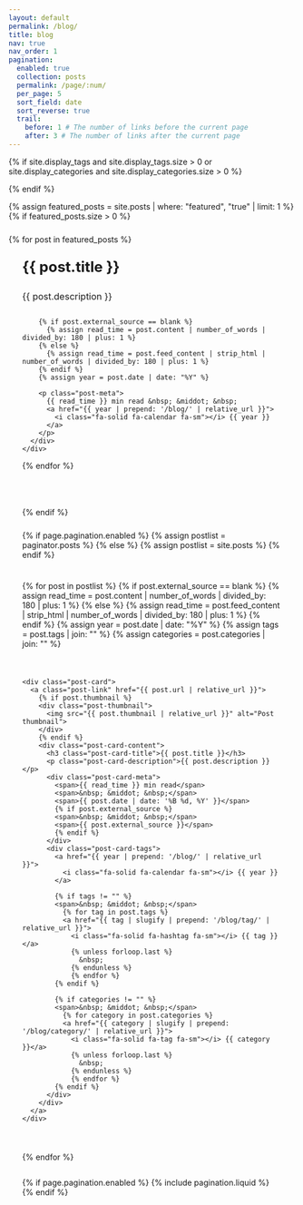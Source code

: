 ```yaml
---
layout: default
permalink: /blog/
title: blog
nav: true
nav_order: 1
pagination:
  enabled: true
  collection: posts
  permalink: /page/:num/
  per_page: 5
  sort_field: date
  sort_reverse: true
  trail:
    before: 1 # The number of links before the current page
    after: 3 # The number of links after the current page
---
```


<div class="post">

{% if site.display_tags and site.display_tags.size > 0 or site.display_categories and site.display_categories.size > 0 %}
  <div class="tag-category-list">
    <ul class="p-0 m-0">
      {% for tag in site.display_tags %}
        <li>
          <i class="fa-solid fa-hashtag fa-sm"></i> <a href="{{ tag | slugify | prepend: '/blog/tag/' | relative_url }}">{{ tag }}</a>
        </li>
        {% unless forloop.last %}
          <p>&bull;</p>
        {% endunless %}
      {% endfor %}
      {% if site.display_categories.size > 0 and site.display_tags.size > 0 %}
        <p>&bull;</p>
      {% endif %}
      {% for category in site.display_categories %}
        <li>
          <i class="fa-solid fa-tag fa-sm"></i> <a href="{{ category | slugify | prepend: '/blog/category/' | relative_url }}">{{ category }}</a>
        </li>
        {% unless forloop.last %}
          <p>&bull;</p>
        {% endunless %}
      {% endfor %}
    </ul>
  </div>
  {% endif %}

{% assign featured_posts = site.posts | where: "featured", "true" | limit: 1 %}
{% if featured_posts.size > 0 %}
<div class="featured-post">
  {% for post in featured_posts %}
  <a href="{{ post.url | relative_url }}">
    <div class="featured-card">
      <div class="card-content">
        <div class="pin-icon">
          <i class="fa-solid fa-thumbtack fa-xs"></i>
        </div>
        <h3 class="card-title">{{ post.title }}</h3>
        <p class="card-description">{{ post.description }}</p>

        {% if post.external_source == blank %}
          {% assign read_time = post.content | number_of_words | divided_by: 180 | plus: 1 %}
        {% else %}
          {% assign read_time = post.feed_content | strip_html | number_of_words | divided_by: 180 | plus: 1 %}
        {% endif %}
        {% assign year = post.date | date: "%Y" %}

        <p class="post-meta">
          {{ read_time }} min read &nbsp; &middot; &nbsp;
          <a href="{{ year | prepend: '/blog/' | relative_url }}">
            <i class="fa-solid fa-calendar fa-sm"></i> {{ year }}
          </a>
        </p>
      </div>
    </div>
  </a>
  {% endfor %}
</div>
<hr>
{% endif %}

<div class="post-list">
  {% if page.pagination.enabled %}
    {% assign postlist = paginator.posts %}
  {% else %}
    {% assign postlist = site.posts %}
  {% endif %}

  {% for post in postlist %}
    {% if post.external_source == blank %}
      {% assign read_time = post.content | number_of_words | divided_by: 180 | plus: 1 %}
    {% else %}
      {% assign read_time = post.feed_content | strip_html | number_of_words | divided_by: 180 | plus: 1 %}
    {% endif %}
    {% assign year = post.date | date: "%Y" %}
    {% assign tags = post.tags | join: "" %}
    {% assign categories = post.categories | join: "" %}

    <div class="post-card">
      <a class="post-link" href="{{ post.url | relative_url }}">
        {% if post.thumbnail %}
        <div class="post-thumbnail">
          <img src="{{ post.thumbnail | relative_url }}" alt="Post thumbnail">
        </div>
        {% endif %}
        <div class="post-card-content">
          <h3 class="post-card-title">{{ post.title }}</h3>
          <p class="post-card-description">{{ post.description }}</p>
          <div class="post-card-meta">
            <span>{{ read_time }} min read</span>
            <span>&nbsp; &middot; &nbsp;</span>
            <span>{{ post.date | date: '%B %d, %Y' }}</span>
            {% if post.external_source %}
            <span>&nbsp; &middot; &nbsp;</span>
            <span>{{ post.external_source }}</span>
            {% endif %}
          </div>
          <div class="post-card-tags">
            <a href="{{ year | prepend: '/blog/' | relative_url }}">
              <i class="fa-solid fa-calendar fa-sm"></i> {{ year }}
            </a>

            {% if tags != "" %}
            <span>&nbsp; &middot; &nbsp;</span>
              {% for tag in post.tags %}
              <a href="{{ tag | slugify | prepend: '/blog/tag/' | relative_url }}">
                <i class="fa-solid fa-hashtag fa-sm"></i> {{ tag }}</a>
                {% unless forloop.last %}
                  &nbsp;
                {% endunless %}
                {% endfor %}
            {% endif %}

            {% if categories != "" %}
            <span>&nbsp; &middot; &nbsp;</span>
              {% for category in post.categories %}
              <a href="{{ category | slugify | prepend: '/blog/category/' | relative_url }}">
                <i class="fa-solid fa-tag fa-sm"></i> {{ category }}</a>
                {% unless forloop.last %}
                  &nbsp;
                {% endunless %}
                {% endfor %}
            {% endif %}
          </div>
        </div>
      </a>
    </div>
  {% endfor %}
</div>

{% if page.pagination.enabled %}
{% include pagination.liquid %}
{% endif %}

</div>

<style>
/* Custom card colors utilizing theme variables */
:root {
  --card-bg: var(--global-bg-color);
  --card-border: var(--global-divider-color);
  --card-text: var(--global-text-color);
  --card-link: var(--global-theme-color);
  --card-hover: rgba(0, 0, 0, 0.03);
}

html[data-theme="dark"] {
  --card-hover: rgba(255, 255, 255, 0.05);
}

.header-bar {
  display: none;
}

/* Полностью скрываем секцию с тегами */
.tag-category-list {
  display: none;
}

/* Featured post styling */  
.featured-post {
  margin: 1.5rem 0 2rem 0;
  width: 100%;
}

.featured-card {
  background-color: var(--card-bg);
  border-radius: 12px;
  border: 1px solid var(--card-border);
  padding: 1.5rem;
  transition: transform 0.2s ease, box-shadow 0.2s ease;
}

.featured-post a {
  color: var(--card-text);
  text-decoration: none;
  display: block;
}

.featured-card:hover {
  transform: translateY(-3px);
  box-shadow: 0 8px 20px rgba(0, 0, 0, 0.08);
  background-color: var(--card-hover);
}

.pin-icon {
  float: right;
  color: var(--global-theme-color);
}

.card-title {
  margin-top: 0;
  font-size: 1.6rem;
  color: var(--global-theme-color);
}

.card-description {
  margin-top: 1rem;
  margin-bottom: 1.5rem;
  font-size: 1rem;
  line-height: 1.6;
  color: var(--card-text);
}

/* Метаданные для featured post на одной строке */
.post-meta {
  white-space: nowrap;
  overflow: hidden;
  text-overflow: ellipsis;
}

.post-meta a {
  color: var(--global-theme-color);
  text-decoration: none;
}

/* Убираем подчеркивание при наведении на метаданные */
.post-meta a:hover {
  text-decoration: none;
}

hr {
  background-color: var(--card-border);
  height: 1px;
  border: none;
  margin: 2rem 0;
}

/* ПОЛНОСТЬЮ ПЕРЕПИСАННЫЕ СТИЛИ ДЛЯ КАРТОЧЕК ПОСТОВ */
.post-list {
  display: flex;
  flex-direction: column;
  gap: 1.5rem;
  margin-top: 1.5rem;
}

/* Основная структура карточки */
.post-card {
  background-color: var(--card-bg);
  border-radius: 12px;
  overflow: hidden;
  border: 1px solid var(--card-border);
  width: 100%;
  height: 180px; /* Фиксированная высота */
  position: relative;
}

.post-card:hover {
  transform: translateY(-3px);
  box-shadow: 0 5px 15px rgba(0, 0, 0, 0.08);
  background-color: var(--card-hover);
  transition: transform 0.2s ease, box-shadow 0.2s ease;
}

/* Структура ссылки внутри карточки */
.post-link {
  display: flex;
  color: var(--card-text);
  text-decoration: none;
  height: 100%;
}

/* Миниатюра поста */
.post-thumbnail {
  flex: 0 0 280px;
  max-width: 280px;
  height: 100%;
}

.post-thumbnail img {
  width: 100%;
  height: 100%;
  object-fit: cover;
}

/* Контентная часть карточки */
.post-card-content {
  flex: 1;
  padding: 1.2rem;
  display: flex;
  flex-direction: column;
  overflow: hidden;
}

/* Заголовок поста */
.post-card-title {
  font-size: 1.25rem;
  font-weight: bold;
  margin: 0 0 0.75rem 0;
  color: var(--global-theme-color);
  line-height: 1.3;
}

/* Описание поста */
.post-card-description {
  font-size: 0.9rem;
  line-height: 1.5;
  margin: 0 0 0.75rem 0;
  overflow: hidden;
  display: -webkit-box;
  -webkit-line-clamp: 2;
  -webkit-box-orient: vertical;
  flex-grow: 1;
  color: var(--card-text);
}

/* Скрываем метаданные о времени чтения */
.post-card-meta {
  display: none;
}

/* Теги и категории */
.post-card-tags {
  font-size: 0.8rem;
  color: var(--global-text-color-light);
  margin-top: auto;
}

.post-card-tags a {
  color: var(--global-theme-color);
  text-decoration: none;
}

.post-card-tags a:hover {
  text-decoration: none;
}

/* Responsive adjustments */
@media (max-width: 768px) {
  .post-card {
    height: auto;
    min-height: 300px;
  }
  
  .post-link {
    flex-direction: column;
  }
  
  .post-thumbnail {
    max-width: 100%;
    height: 200px;
  }
  
  .post-card-content {
    padding: 1rem;
  }
}